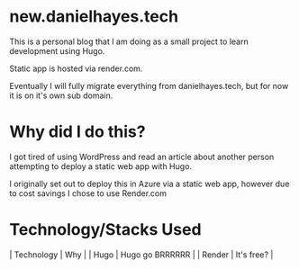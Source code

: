 # new.danielhayes.tech

This is a personal blog that I am doing as a small project to learn development using Hugo.

Static app is hosted via render.com.

Eventually I will fully migrate everything from danielhayes.tech, but for now it is on it's own sub domain. 

# Why did I do this?

I got tired of using WordPress and read an article about another person attempting to deploy a static web app with Hugo.

I originally set out to deploy this in Azure via a static web app, however due to cost savings I chose to use Render.com

# Technology/Stacks Used

|   Technology  | Why   |
| Hugo          | Hugo go BRRRRRR   |
| Render        | It's free?        |